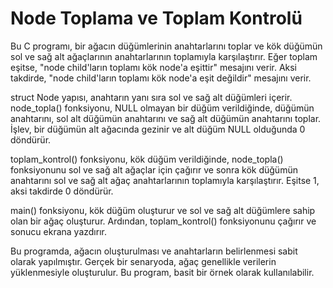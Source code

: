 # Node Toplama ve Toplam Kontrolü
Bu C programı, bir ağacın düğümlerinin anahtarlarını toplar ve kök düğümün sol ve sağ alt ağaçlarının anahtarlarının toplamıyla karşılaştırır. Eğer toplam eşitse, "node child'ların toplamı kök node'a eşittir" mesajını verir. Aksi takdirde, "node child'ların toplamı kök node'a eşit değildir" mesajını verir.

struct Node yapısı, anahtarın yanı sıra sol ve sağ alt düğümleri içerir. node_topla() fonksiyonu, NULL olmayan bir düğüm verildiğinde, düğümün anahtarını, sol alt düğümün anahtarını ve sağ alt düğümün anahtarını toplar. İşlev, bir düğümün alt ağacında gezinir ve alt düğüm NULL olduğunda 0 döndürür.

toplam_kontrol() fonksiyonu, kök düğüm verildiğinde, node_topla() fonksiyonunu sol ve sağ alt ağaçlar için çağırır ve sonra kök düğümün anahtarını sol ve sağ alt ağaç anahtarlarının toplamıyla karşılaştırır. Eşitse 1, aksi takdirde 0 döndürür.

main() fonksiyonu, kök düğüm oluşturur ve sol ve sağ alt düğümlere sahip olan bir ağaç oluşturur. Ardından, toplam_kontrol() fonksiyonunu çağırır ve sonucu ekrana yazdırır.

Bu programda, ağacın oluşturulması ve anahtarların belirlenmesi sabit olarak yapılmıştır. Gerçek bir senaryoda, ağaç genellikle verilerin yüklenmesiyle oluşturulur. Bu program, basit bir örnek olarak kullanılabilir.
